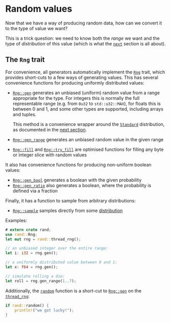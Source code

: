 # Random values

Now that we have a way of producing random data, how can we convert it to the
type of value we want?

This is a trick question: we need to know both the *range* we want and the type
of *distribution* of this value (which is what the [`next`](guide-dist.md) section
is all about).

## The `Rng` trait

For convenience, all generators automatically implement the [`Rng`] trait,
which provides short-cuts to a few ways of generating values. This has several
convenience functions for producing uniformly distributed values:

-   [`Rng::gen`] generates an unbiased (uniform) random value from a range
    appropriate for the
    type. For integers this is normally the full representable range
    (e.g. from `0u32` to `std::u32::MAX`), for floats this is between 0 and 1,
    and some other types are supported, including arrays and tuples.
    
    This method is a convenience wrapper around the [`Standard`] distribution,
    as documented in the [next section](guide-dist.html#uniform-distributions).
-   [`Rng::gen_range`] generates an unbiased random value in the given range
-   [`Rng::fill`] and [`Rng::try_fill`] are optimised functions for filling any byte or
    integer slice with random values

It also has convenience functions for producing non-uniform boolean values:

-   [`Rng::gen_bool`] generates a boolean with the given probability
-   [`Rng::gen_ratio`] also generates a boolean, where the probability is defined
    via a fraction

Finally, it has a function to sample from arbitrary distributions:

-   [`Rng::sample`] samples directly from some [distribution](guide-dist.md)

Examples:

```rust
# extern crate rand;
use rand::Rng;
let mut rng = rand::thread_rng();

// an unbiased integer over the entire range:
let i: i32 = rng.gen();

// a uniformly distributed value between 0 and 1:
let x: f64 = rng.gen();

// simulate rolling a die:
let roll = rng.gen_range(1..7);
```

Additionally, the [`random`] function is a short-cut to [`Rng::gen`] on the [`thread_rng`]:
```rust
if rand::random() {
    println!("we got lucky!");
}
```

[`Rng`]: ../rand/rand/trait.Rng.html
[`Rng::gen`]: ../rand/rand/trait.Rng.html#method.gen
[`Rng::gen_range`]: ../rand/rand/trait.Rng.html#method.gen_range
[`Rng::sample`]: ../rand/rand/trait.Rng.html#method.sample
[`Rng::gen_bool`]: ../rand/rand/trait.Rng.html#method.gen_bool
[`Rng::gen_ratio`]: ../rand/rand/trait.Rng.html#method.gen_ratio
[`Rng::fill`]: ../rand/rand/trait.Rng.html#method.fill
[`Rng::try_fill`]: ../rand/rand/trait.Rng.html#method.try_fill
[`random`]: ../rand/rand/fn.random.html
[`thread_rng`]: ../rand/rand/fn.thread_rng.html
[`Standard`]: ../rand/rand/distributions/struct.Standard.html
